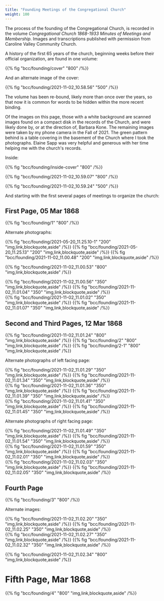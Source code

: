 ```yaml
---
title: "Founding Meetings of the Congregational Church"
weight: 100
---
```



The process of the founding of the Congregational Church, is recorded in the volume *Congregational Church 1868-1933 Minutes of Meetings and Membership*. Images and transcriptions published with permission from Caroline Valley Community Church. 

<!--more-->

A history of the first 65 years of the church, beginning weeks before their official organization, are found in one volume:

{{% fig "bcc/founding/cover" "800" /%}}

And an alternate image of the cover:

{{% fig "bcc/founding/2021-11-02_10.58.56" "500" /%}}

The volume has been re-bound, likely more than once over the years, so that now it is common for words to be hidden within the more recent binding.

Of the images on this page, those with a white background are scanned images found on a compact disk in the records of the Church, and were likely done by, or at the direction of, Barbara Kone. The remaining images were taken by my phone camera in the Fall of 2021. The green pattern behind is a table covering in the basement of the Church where I took the photographs. Elaine Sapp was very helpful and generous with her time helping me with the church's records. 

Inside:

{{% fig "bcc/founding/inside-cover" "800" /%}}

{{% fig "bcc/founding/2021-11-02_10.59.07" "800" /%}}

{{% fig "bcc/founding/2021-11-02_10.59.24" "500" /%}}

And starting with the first several pages of meetings to organize the church:

## First Page, 05 Mar 1868

{{% fig "bcc/founding/1" "800" /%}}

Alternate photographs:
 
<div class="cols">
{{% fig "bcc/founding/2021-05-20_11.25.10-1" "200" "img,link,blockquote,aside" /%}}
{{% fig "bcc/founding/2021-05-20_11.25.13" "200" "img,link,blockquote,aside" /%}}
{{% fig "bcc/founding/2021-11-02_11.00.48" "200" "img,link,blockquote,aside" /%}}
</div>

{{% fig "bcc/founding/2021-11-02_11.00.53" "800" "img,link,blockquote,aside" /%}}

<div class="cols">
{{% fig "bcc/founding/2021-11-02_11.00.56" "350" "img,link,blockquote,aside" /%}}
{{% fig "bcc/founding/2021-11-02_11.01.04" "350" "img,link,blockquote,aside" /%}}
</div>

<div class="cols">
{{% fig "bcc/founding/2021-11-02_11.01.02" "350" "img,link,blockquote,aside" /%}}
{{% fig "bcc/founding/2021-11-02_11.01.07" "350" "img,link,blockquote,aside" /%}}
</div>


## Second and Third Pages, 12 Mar 1868

{{% fig "bcc/founding/2021-11-02_11.01.24" "800" "img,link,blockquote,aside" /%}}
{{% fig "bcc/founding/2" "800" "img,link,blockquote,aside" /%}}
{{% fig "bcc/founding/2-1" "800" "img,link,blockquote,aside" /%}}

Alternate photographs of left facing page:

<div class="cols">
{{% fig "bcc/founding/2021-11-02_11.01.29" "350" "img,link,blockquote,aside" /%}}
{{% fig "bcc/founding/2021-11-02_11.01.34" "350" "img,link,blockquote,aside" /%}}
</div>

<div class="cols">
{{% fig "bcc/founding/2021-11-02_11.01.36" "350" "img,link,blockquote,aside" /%}}
{{% fig "bcc/founding/2021-11-02_11.01.39" "350" "img,link,blockquote,aside" /%}}
</div>

<div class="cols">
{{% fig "bcc/founding/2021-11-02_11.01.41" "350" "img,link,blockquote,aside" /%}}
{{% fig "bcc/founding/2021-11-02_11.01.45" "350" "img,link,blockquote,aside" /%}}
</div>

Alternate photographs of right facing page:

<div class="cols">
{{% fig "bcc/founding/2021-11-02_11.01.49" "350" "img,link,blockquote,aside" /%}}
{{% fig "bcc/founding/2021-11-02_11.01.54" "350" "img,link,blockquote,aside" /%}}
</div>

<div class="cols">
{{% fig "bcc/founding/2021-11-02_11.01.59" "350" "img,link,blockquote,aside" /%}}
{{% fig "bcc/founding/2021-11-02_11.02.01" "350" "img,link,blockquote,aside" /%}}
</div>

<div class="cols">
{{% fig "bcc/founding/2021-11-02_11.02.03" "350" "img,link,blockquote,aside" /%}}
{{% fig "bcc/founding/2021-11-02_11.02.05" "350" "img,link,blockquote,aside" /%}}
</div>

## Fourth Page

{{% fig "bcc/founding/3" "800" /%}}

Alternate images:

<div class="cols">
{{% fig "bcc/founding/2021-11-02_11.02.20" "350" "img,link,blockquote,aside" /%}}
{{% fig "bcc/founding/2021-11-02_11.02.25" "350" "img,link,blockquote,aside" /%}}
</div>

<div class="cols">
{{% fig "bcc/founding/2021-11-02_11.02.27" "350" "img,link,blockquote,aside" /%}}
{{% fig "bcc/founding/2021-11-02_11.02.32" "350" "img,link,blockquote,aside" /%}}
</div>

{{% fig "bcc/founding/2021-11-02_11.02.34" "800" "img,link,blockquote,aside" /%}}

# Fifth Page, Mar 1868

{{% fig "bcc/founding/4" "800" "img,link,blockquote,aside" /%}}








